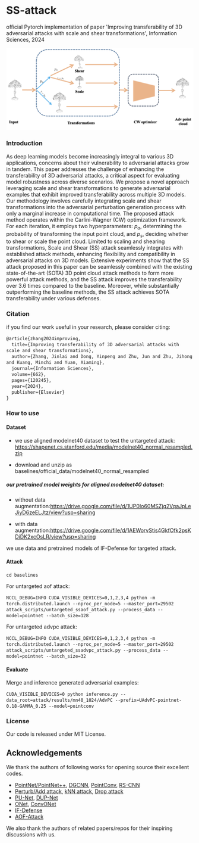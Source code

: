 # SS-attack
official Pytorch implementation of paper 'Improving transferability of 3D adversarial attacks with scale and shear transformations', Information Sciences, 2024

![samples](c3_pipeline.png)

### Introduction
As deep learning models become increasingly integral to various 3D applications, concerns about their vulnerability to adversarial attacks grow in tandem. This paper addresses the challenge of enhancing the transferability of 3D adversarial attacks, a critical aspect for evaluating model robustness across diverse scenarios. We propose a novel approach leveraging scale and shear transformations to generate adversarial examples that exhibit improved transferability across multiple 3D models.
Our methodology involves carefully integrating scale and shear transformations into the adversarial perturbation generation process with only a marginal increase in computational time. 
The proposed attack method operates within the Carlini-Wagner (CW) optimization framework. For each iteration, it employs two hyperparameters: $p_{a}$, determining the probability of transforming the input point cloud, and 
$p_{s}$, deciding whether to shear or scale the point cloud. Limited to scaling and shearing transformations, Scale and Shear (SS) attack seamlessly integrates with established attack methods, enhancing flexibility and compatibility in adversarial attacks on 3D models. Extensive experiments show that the SS attack proposed in this paper can be seamlessly combined with the existing state-of-the-art (SOTA) 3D point cloud attack methods to form more powerful attack methods, and the SS attack improves the transferability over 3.6 times compared to the baseline. Moreover, while substantially outperforming the baseline methods, the SS attack achieves SOTA transferability under various defenses. 

### Citation
if you find our work useful in your research, please consider citing:
```
@article{zhang2024improving,
  title={Improving transferability of 3D adversarial attacks with scale and shear transformations},
  author={Zhang, Jinlai and Dong, Yinpeng and Zhu, Jun and Zhu, Jihong and Kuang, Minchi and Yuan, Xiaming},
  journal={Information Sciences},
  volume={662},
  pages={120245},
  year={2024},
  publisher={Elsevier}
}
```

### How to use

#### Dataset
- we use aligned modelnet40 dataset to test the untargeted attack: https://shapenet.cs.stanford.edu/media/modelnet40_normal_resampled.zip

- download and unzip as baselines/official_data/modelnet40_normal_resampled

 ##### our pretrained model weights for aligned modelnet40 dataset:
 - without data augmentation:https://drive.google.com/file/d/1UP0Io60MSZjq2VqaJpLeJiyD6zeELJtz/view?usp=sharing

 - with data augmentation:https://drive.google.com/file/d/1AEWorvStis4GkfOfk2psKDiDK2xcOsLR/view?usp=sharing

 we use data and pretrained models of IF-Defense for targeted attack.

#### Attack
```
cd baselines
```
For untargeted aof attack:
```
NCCL_DEBUG=INFO CUDA_VISIBLE_DEVICES=0,1,2,3,4 python -m torch.distributed.launch --nproc_per_node=5 --master_port=29502 attack_scripts/untargeted_ssaof_attack.py --process_data --model=pointnet --batch_size=128
```

For untargeted advpc attack:
```
NCCL_DEBUG=INFO CUDA_VISIBLE_DEVICES=0,1,2,3,4 python -m torch.distributed.launch --nproc_per_node=5 --master_port=29502 attack_scripts/untargeted_ssadvpc_attack.py --process_data --model=pointnet --batch_size=32
```

#### Evaluate
Merge and inference generated adversarial examples:
```
CUDA_VISIBLE_DEVICES=0 python inference.py --data_root=attack/results/mn40_1024/AdvPC --prefix=UAdvPC-pointnet-0.18-GAMMA_0.25 --model=pointconv
```

### License
Our code is released under MIT License.

## Acknowledgements

We thank the authors of following works for opening source their excellent codes.

- [PointNet/PointNet++](https://github.com/yanx27/Pointnet_Pointnet2_pytorch), [DGCNN](https://github.com/WangYueFt/dgcnn), [PointConv](https://github.com/DylanWusee/pointconv_pytorch), [RS-CNN](https://github.com/Yochengliu/Relation-Shape-CNN)
- [Perturb/Add attack](https://github.com/xiangchong1/3d-adv-pc), [kNN attack](https://github.com/jinyier/ai_pointnet_attack), [Drop attack](https://github.com/tianzheng4/PointCloud-Saliency-Maps)
- [PU-Net](https://github.com/lyqun/PU-Net_pytorch), [DUP-Net](https://github.com/RyanHangZhou/DUP-Net)
- [ONet](https://github.com/autonomousvision/occupancy_networks), [ConvONet](https://github.com/autonomousvision/convolutional_occupancy_networks)
- [IF-Defense](https://github.com/Wuziyi616/IF-Defense)
- [AOF-Attack](https://github.com/code-roamer/AOF)

We also thank the authors of related papers/repos for their inspiring discussions with us.



